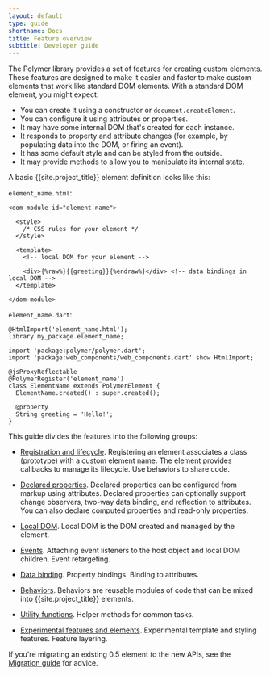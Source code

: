```yaml
---
layout: default
type: guide
shortname: Docs
title: Feature overview
subtitle: Developer guide
---
```



The Polymer library provides a set of features for creating custom elements. These features are designed 
to make it easier and faster to make custom elements that work like standard DOM elements. With a standard DOM element, you might expect:

* You can create it using a constructor or `document.createElement`.
* You can configure it using attributes or properties.
* It may have some internal DOM that's created for each instance.
* It responds to property and attribute changes (for example, by populating data into the DOM, or firing an event).
* It has some default style and can be styled from the outside.
* It may provide methods to allow you to manipulate its internal state.

A basic {{site.project_title}} element definition looks like this:

`element_name.html`:

    <dom-module id="element-name">

      <style>
        /* CSS rules for your element */
      </style>
      
      <template>
        <!-- local DOM for your element -->

        <div>{%raw%}{{greeting}}{%endraw%}</div> <!-- data bindings in local DOM -->
      </template>

    </dom-module>

`element_name.dart`:

    @HtmlImport('element_name.html');
    library my_package.element_name;
    
    import 'package:polymer/polymer.dart';
    import 'package:web_components/web_components.dart' show HtmlImport;

    @jsProxyReflectable
    @PolymerRegister('element_name')
    class ElementName extends PolymerElement {
      ElementName.created() : super.created();
      
      @property
      String greeting = 'Hello!';
    }


This guide divides the features into the following groups:

*   [Registration and lifecycle](registering-elements.html). Registering an
    element associates a class (prototype) with a custom element name. The
    element provides callbacks to manage its lifecycle. Use behaviors to
    share code.

*   [Declared properties](properties.html). Declared properties can be 
    configured from markup using attributes. Declared properties can optionally
    support change observers, two-way data binding, and reflection to attributes.
    You can also declare computed properties and read-only properties.

*   [Local DOM](local-dom.html). Local DOM is the DOM created and managed by the element.

*   [Events](events.html). Attaching event listeners to the host object 
    and local DOM children. Event retargeting.

*   [Data binding](data-binding.html). Property bindings. Binding to attributes.

*   [Behaviors](behaviors.html). Behaviors are reusable modules of code that can be 
    mixed into {{site.project_title}} elements.

*   [Utility functions](utility-functions.html). Helper methods for common tasks.

*   [Experimental features and elements](experimental.html). Experimental template and styling features.
    Feature layering.

If you're migrating an existing 0.5 element to the new APIs, see the [Migration guide](../migration.html)
for advice.






